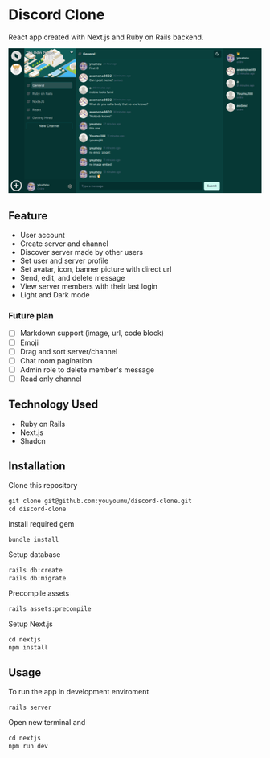 # Discord Clone

React app created with Next.js and Ruby on Rails backend.

<p align=center>
<img src="https://github.com/youyoumu/discord-clone/blob/main/preview_1.png" width="720" height="auto" >
</p>

## Feature

- User account
- Create server and channel
- Discover server made by other users
- Set user and server profile
- Set avatar, icon, banner picture with direct url
- Send, edit, and delete message
- View server members with their last login
- Light and Dark mode

### Future plan

- [ ] Markdown support (image, url, code block)
- [ ] Emoji
- [ ] Drag and sort server/channel
- [ ] Chat room pagination
- [ ] Admin role to delete member's message
- [ ] Read only channel

## Technology Used

- Ruby on Rails
- Next.js
- Shadcn

## Installation

Clone this repository
```
git clone git@github.com:youyoumu/discord-clone.git
cd discord-clone
```
Install required gem
```
bundle install
```
Setup database
```
rails db:create
rails db:migrate
```
Precompile assets
```
rails assets:precompile
```
Setup Next.js
```
cd nextjs
npm install
```

## Usage
To run the app in development enviroment
```
rails server
```
Open new terminal and
```
cd nextjs
npm run dev
```
